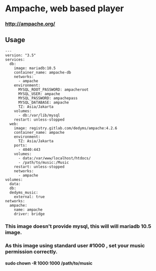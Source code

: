 # Ampache, web based player
### http://ampache.org/

## Usage
```
---
version: "3.5"
services:
  db:
    image: mariadb:10.5
    container_name: ampache-db
    networks:
      - ampache
    environment:
      MYSQL_ROOT_PASSWORD: ampacheroot
      MYSQL_USER: ampache
      MYSQL_PASSWORD: ampachepass
      MYSQL_DATABASE: ampache
      TZ: Asia/Jakarta
    volumes:
      - db:/var/lib/mysql
    restart: unless-stopped
  web:
    image: registry.gitlab.com/dedyms/ampache:4.2.6
    container_name: ampache
    environment:
      TZ: Asia/Jakarta
    ports:
      - 4040:443
    volumes:
      - data:/var/www/localhost/htdocs/
      - /path/to/music:/Music
    restart: unless-stopped
    networks:
      - ampache
volumes:
  data:
  db:
  dedyms_music:
    external: true
networks:
  ampache:
    name: ampache
    driver: bridge

```
### This image doesn't provide mysql, this will will mariadb 10.5 image.
### As this image using standard user #1000 , set your music permission correctly.
#### sudo chown -R 1000:1000 /path/to/music
